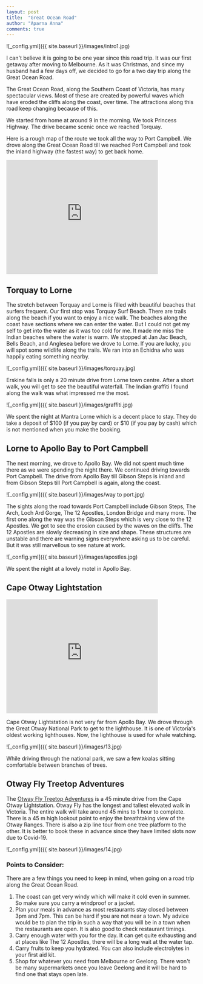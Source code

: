 ```yaml
---
layout: post
title:  "Great Ocean Road"
author: "Aparna Anna"
comments: true
---
```

![_config.yml]({{ site.baseurl }}/images/intro1.jpg)

I can't believe it is going to be one year since this road trip. It was our first getaway after moving to Melbourne. As it was Christmas, and since my husband had a few days off, we decided to go for a two day trip along the Great Ocean Road. 

The Great Ocean Road, along the Southern Coast of Victoria, has many spectacular views. Most of these are created by powerful waves which have eroded the cliffs along the coast, over time. The attractions along this road keep changing because of this. 

We started from home at around 9 in the morning. We took Princess Highway. The drive became scenic once we reached Torquay.

Here is a rough map of the route we took all the way to Port Campbell. We drove along the Great Ocean Road till we reached Port Campbell and took the inland highway (the fastest way) to get back home.

<iframe src="https://www.google.com/maps/embed?pb=!1m28!1m12!1m3!1d1603267.9464426052!2d142.85979918235878!3d-38.293799945047176!2m3!1f0!2f0!3f0!3m2!1i1024!2i768!4f13.1!4m13!3e0!4m5!1s0x6ad646b5d2ba4df7%3A0x4045675218ccd90!2sMelbourne%20VIC!3m2!1d-37.8136276!2d144.96305759999998!4m5!1s0xaa82a02168e3ce3f%3A0x40579a430a0cbe0!2sPort%20Campbell!3m2!1d-38.6191008!2d142.9961352!5e0!3m2!1sen!2sau!4v1606175816293!5m2!1sen!2sau" width="400" height="300" frameborder="0" style="border:0;" allowfullscreen="" aria-hidden="false" tabindex="0"></iframe>

## Torquay to Lorne

The stretch between Torquay and Lorne is filled with beautiful beaches that surfers frequent. Our first stop was Torquay Surf Beach. There are trails along the beach if you want to enjoy a nice walk. The beaches along the coast have sections where we can enter the water. But I could not get my self to get into the water as it was too cold for me. It made me miss the Indian beaches where the water is warm.
We stopped at Jan Jac Beach, Bells Beach, and Anglesea before we drove to Lorne. If you are lucky, you will spot some wildlife along the trails. We ran into an Echidna who was happily eating something nearby.

![_config.yml]({{ site.baseurl }}/images/torquay.jpg)

Erskine falls is only a 20 minute drive from Lorne town centre. After a short walk, you will get to see the beautiful waterfall. The Indian graffiti I found along the walk was what impressed me the most. 

![_config.yml]({{ site.baseurl }}/images/graffiti.jpg)

We spent the night at Mantra Lorne which is a decent place to stay. They do take a deposit of $100 (if you pay by card) or $10 (if you pay by cash) which is not mentioned when you make the booking.


## Lorne to Apollo Bay to Port Campbell

The next morning, we drove to Apollo Bay. We did not spent much time there as we were spending the night there. We continued driving towards Port Campbell. The drive from Apollo Bay till Gibson Steps is inland and from Gibson Steps till Port Campbell is again, along the coast. 

![_config.yml]({{ site.baseurl }}/images/way to port.jpg)

The sights along the road towards Port Campbell include Gibson Steps, The Arch, Loch Ard Gorge, The 12 Apostles, London Bridge and many more. The first one along the way was the Gibson Steps which is very close to the 12 Apostles. We got to see the erosion caused by the waves on the cliffs. The 12 Apostles are slowly decreasing in size and shape. These structures are unstable and there are warning signs everywhere asking us to be careful. But it was still marvellous to see nature at work.

![_config.yml]({{ site.baseurl }}/images/apostles.jpg)

We spent the night at a lovely motel in Apollo Bay. 

## Cape Otway Lightstation

<iframe src="https://www.google.com/maps/embed?pb=!1m18!1m12!1m3!1d6214.121734490213!2d143.5093519630986!3d-38.85396370632293!2m3!1f0!2f0!3f0!3m2!1i1024!2i768!4f13.1!3m3!1m2!1s0xaa8277357f56a8e5%3A0x16462a410c93e541!2sCape%20Otway%20Light%20station%20Lookout!5e0!3m2!1sen!2sau!4v1606175214646!5m2!1sen!2sau" width="400" height="300" frameborder="0" style="border:0;" allowfullscreen="" aria-hidden="false" tabindex="0"></iframe>

Cape Otway Lightstation is not very far from Apollo Bay. We drove through the Great Otway National Park to get to the lighthouse. It is one of Victoria's oldest working lighthouses. Now, the lighthouse is used for whale watching. 

![_config.yml]({{ site.baseurl }}/images/13.jpg)

While driving through the national park, we saw a few koalas sitting comfortable between branches of trees. 

## Otway Fly Treetop Adventures

The [Otway Fly Treetop Adventures](https://www.otwayfly.com.au/) is a 45 minute drive from the Cape Otway Lightstation. Otway Fly has the longest and tallest elevated walk in Victoria. The entire walk will take around 45 mins to 1 hour to complete. There is a 45 m high lookout point to enjoy the breathtaking view of the Otway Ranges. There is also a zip line tour from one tree platform to the other. It is better to book these in advance since they have limited slots now due to Covid-19. 

![_config.yml]({{ site.baseurl }}/images/14.jpg)

### Points to Consider:

There are a few things you need to keep in mind, when going on a road trip along the Great Ocean Road.
1. The coast can get very windy which will make it cold even in summer. So make sure you carry a windproof or a jacket.
2. Plan your meals in advance as most restaurants stay closed between 3pm and 7pm. This can be hard if you are not near a town. My advice would be to plan the trip in such a way that you will be in a town when the restaurants are open. It is also good to check restaurant timings. 
3. Carry enough water with you for the day. It can get quite exhausting and at places like The 12 Apostles, there will be a long wait at the water tap. 
4. Carry fruits to keep you hydrated. You can also include electrolytes in your first aid kit. 
5. Shop for whatever you need from Melbourne or Geelong. There won't be many supermarkets once you leave Geelong and it will be hard to find one that stays open late. 
